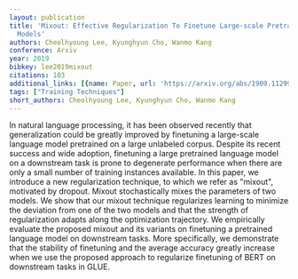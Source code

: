```yaml
---
layout: publication
title: 'Mixout: Effective Regularization To Finetune Large-scale Pretrained Language
  Models'
authors: Cheolhyoung Lee, Kyunghyun Cho, Wanmo Kang
conference: Arxiv
year: 2019
bibkey: lee2019mixout
citations: 103
additional_links: [{name: Paper, url: 'https://arxiv.org/abs/1909.11299'}]
tags: ["Training Techniques"]
short_authors: Cheolhyoung Lee, Kyunghyun Cho, Wanmo Kang
---
```

In natural language processing, it has been observed recently that
generalization could be greatly improved by finetuning a large-scale language
model pretrained on a large unlabeled corpus. Despite its recent success and
wide adoption, finetuning a large pretrained language model on a downstream
task is prone to degenerate performance when there are only a small number of
training instances available. In this paper, we introduce a new regularization
technique, to which we refer as "mixout", motivated by dropout. Mixout
stochastically mixes the parameters of two models. We show that our mixout
technique regularizes learning to minimize the deviation from one of the two
models and that the strength of regularization adapts along the optimization
trajectory. We empirically evaluate the proposed mixout and its variants on
finetuning a pretrained language model on downstream tasks. More specifically,
we demonstrate that the stability of finetuning and the average accuracy
greatly increase when we use the proposed approach to regularize finetuning of
BERT on downstream tasks in GLUE.